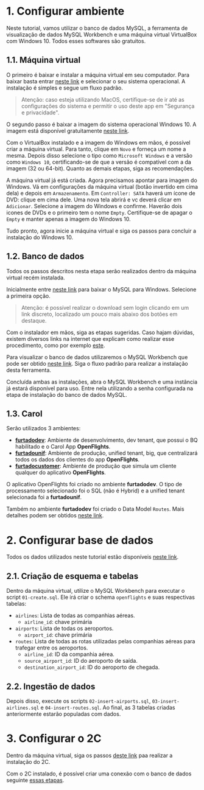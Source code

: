 # 1. Configurar ambiente

Neste tutorial, vamos utilizar o banco de dados MySQL, a ferramenta de visualização de dados MySQL Workbench e uma máquina virtual VirtualBox com Windows 10. Todos esses softwares são gratuitos.

## 1.1. Máquina virtual

O primeiro é baixar e instalar a máquina virtual em seu computador. Para baixar basta entrar [neste link](https://www.virtualbox.org/wiki/Downloads) e selecionar o seu sistema operacional. A instalação é simples e segue um fluxo padrão.

> Atenção: caso esteja utilizando MacOS, certifique-se de ir até as configurações do sistema e permitir o uso deste app em "Segurança e privacidade".

O segundo passo é baixar a imagem do sistema operacional Windows 10. A imagem está disponível gratuitamente [neste link](https://www.microsoft.com/en-us/software-download/windows10ISO).

Com o VirtualBox instalado e a imagem do Windows em mãos, é possível criar a máquina virtual. Para tanto, clique em `Novo` e forneça um nome a mesma. Depois disso selecione o tipo como `Microsoft Windows` e a versão como `Windows 10`, certificando-se de que a versão é compatível com a da imagem (32 ou 64-bit). Quanto as demais etapas, siga as recomendações.

A máquina virtual já está criada. Agora precisamos apontar para imagem do Windows. Vá em configurações da máquina virtual (botão invertido em cima dela) e depois em `Armazenamento`. Em `Controller: SATA` haverá um ícone de DVD: clique em cima dele. Uma nova tela abrirá e vc deverá clicar em `Adicionar`. Selecione a imagem do Windows e confirme. Haverão dois icones de DVDs e o primeiro tem o nome `Empty`. Certifique-se de apagar o `Empty` e manter apenas a imagem do Windows 10.

Tudo pronto, agora inicie a máquina virtual e siga os passos para concluir a instalação do Windows 10.

## 1.2. Banco de dados

Todos os passos descritos nesta etapa serão realizados dentro da máquina virtual recém instalada.

Inicialmente entre [neste link](https://dev.mysql.com/downloads/installer/) para baixar o MySQL para Windows. Selecione a primeira opção.

> Atenção: é possível realizar o download sem login clicando em um link discreto, localizado um pouco mais abaixo dos botões em destaque.

Com o instalador em mãos, siga as etapas sugeridas. Caso hajam dúvidas, existem diversos links na internet que explicam como realizar esse procedimento, como por exemplo [este](https://www.devmedia.com.br/instalando-e-configurando-a-nova-versao-do-mysql/25813).

Para visualizar o banco de dados utilizaremos o MySQL Workbench que pode ser obtido [neste link](https://dev.mysql.com/downloads/workbench/). Siga o fluxo padrão para realizar a instalação desta ferramenta.

Concluída ambas as instalações, abra o MySQL Workbench e uma instância já estará disponível para uso. Entre nela utilizando a senha configurada na etapa de instalação do banco de dados MySQL.

## 1.3. Carol

Serão utilizados 3 ambientes:

- [**furtadodev**](https://mobile.carol.ai/furtadodev): Ambiente de desenvolvimento, dev tenant, que possui o BQ habilitado e o Carol App **OpenFlights**.
- [**furtadounif**](https://mobile.carol.ai/furtadounif): Ambiente de produção, unified tenant, big, que centralizará todos os dados dos clientes do app **OpenFlights**.
- [**furtadocustomer**](https://mobile.carol.ai/furtadocustomer): Ambiente de produção que simula um cliente qualquer do aplicativo **OpenFlights**.

O aplicativo OpenFlights foi criado no ambiente **furtadodev**. O tipo de processamento selecionado foi o SQL (não é Hybrid) e a unified tenant selecionada foi a **furtadounif**.

Também no ambiente **furtadodev** foi criado o Data Model `Routes`. Mais detalhes podem ser obtidos [neste link](https://mobile.carol.ai/furtadodev/carol-ui/datamodels/routes).


# 2. Configurar base de dados

Todos os dados utilizados neste tutorial estão disponíveis [neste link](https://openflights.org/data.html).

## 2.1. Criação de esquema e tabelas

Dentro da máquina virtual, utilize o MySQL Workbench para executar o script `01-create.sql`. Ele irá criar o schema `openflights` e suas respectivas tabelas:

- `airlines`: Lista de todas as companhias aéreas.
	- `airline_id`: chave primária
- `airports`: Lista de todas os aeroportos.
	- `airport_id`: chave primária
- `routes`: Lista de todas as rotas utilizadas pelas companhias aéreas para trafegar entre os aeroportos.
	- `airline_id`: ID da companhia aérea.
	- `source_airport_id`: ID do aeroporto de saída.
	- `destination_airport_id`: ID do aeroporto de chegada.

## 2.2. Ingestão de dados

Depois disso, execute os scripts `02-insert-airports.sql`, `03-insert-airlines.sql` e `04-insert-routes.sql`. Ao final, as 3 tabelas criadas anteriormente estarão populadas com dados.


# 3. Configurar o 2C

Dentro da máquina virtual, siga os passos [deste link](https://centraldeatendimento.totvs.com/hc/pt-br/articles/4405010022167-TOTVS-CAROL-Carol-Connect-2C-Como-instalar-a-Carol-Connect-2C-) paa realizar a instalação do 2C.

Com o 2C instalado, é possível criar uma conexão com o banco de dados seguinte [essas etapas](https://centraldeatendimento.totvs.com/hc/pt-br/articles/4405004985623).